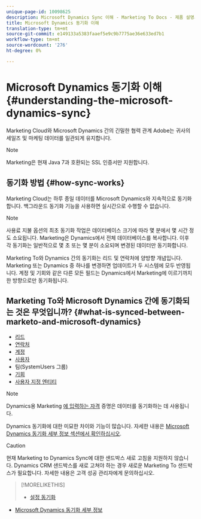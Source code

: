 ```yaml
---
unique-page-id: 10098625
description: Microsoft Dynamics Sync 이해 - Marketing To Docs - 제품 설명서
title: Microsoft Dynamics 동기화 이해
translation-type: tm+mt
source-git-commit: e149133a5383faaef5e9c9b7775ae36e633ed7b1
workflow-type: tm+mt
source-wordcount: '276'
ht-degree: 0%

---
```



# Microsoft Dynamics 동기화 이해 {#understanding-the-microsoft-dynamics-sync}

Marketing Cloud와 Microsoft Dynamics 간의 긴밀한 협력 관계 Adobe는 귀사의 세일즈 및 마케팅 데이터를 일관되게 유지합니다.

>[!NOTE]
>
>Marketing은 현재 Java 7과 호환되는 SSL 인증서만 지원합니다.

## 동기화 방법 {#how-sync-works}

Marketing Cloud는 하루 종일 데이터를 Microsoft Dynamics와 지속적으로 동기화합니다. 백그라운드 동기화 기능을 사용하면 실시간으로 수행할 수 없습니다.

>[!NOTE]
>
>사용료 지불 옵션의 최초 동기화 작업은 데이터베이스 크기에 따라 몇 분에서 몇 시간 정도 소요됩니다. Marketing은 Dynamics에서 전체 데이터베이스를 복사합니다. 이후 각 동기화는 일반적으로 몇 초 또는 몇 분이 소요되며 변경된 데이터만 동기화합니다.

Marketing To와 Dynamics 간의 동기화는 리드 및 연락처에 양방향 개념입니다. Marketing 또는 Dynamics 중 하나를 변경하면 업데이트가 두 시스템에 모두 반영됩니다. 계정 및 기회와 같은 다른 모든 필드는 Dynamics에서 Marketing에 이르기까지 한 방향으로만 동기화됩니다.

## Marketing To와 Microsoft Dynamics 간에 동기화되는 것은 무엇입니까? {#what-is-synced-between-marketo-and-microsoft-dynamics}

* [리드](microsoft-dynamics-sync-details/microsoft-dynamics-sync-lead-sync.md)
* [연락처](microsoft-dynamics-sync-details/microsoft-dynamics-sync-contact-sync.md)
* [계정](microsoft-dynamics-sync-details/microsoft-dynamics-sync-account-sync.md)
* [사용자](microsoft-dynamics-sync-details/microsoft-dynamics-sync-user-sync.md)
* 팀(SystemUsers 그룹)
* [기회](microsoft-dynamics-sync-details/microsoft-dynamics-sync-opportunity-sync.md)
* [사용자 지정 엔티티](microsoft-dynamics-sync-details/microsoft-dynamics-sync-custom-entity-sync.md)

>[!NOTE]
>
>Dynamics용 Marketing [에 입력하는 자격](/help/marketo/product-docs/crm-sync/microsoft-dynamics-sync/sync-setup/microsoft-dynamics-365/step-2-of-3-set-up.md) 증명은 데이터를 동기화하는 데 사용됩니다.

Dynamics 동기화에 대한 미묘한 차이와 기능이 많습니다. 자세한 내용은 [Microsoft Dynamics 동기화 세부 정보 섹션에서 확인하십시오](http://docs.marketo.com/display/docs/microsoft+dynamics+sync+details).

>[!CAUTION]
>
>현재 Marketing to Dynamics Sync에 대한 샌드박스 새로 고침을 지원하지 않습니다. Dynamics CRM 샌드박스를 새로 고쳐야 하는 경우 새로운 Marketing To 샌드박스가 필요합니다. 자세한 내용은 고객 성공 관리자에게 문의하십시오.

>[!MORELIKETHIS]
>
>* [설정 동기화](http://docs.marketo.com/display/docs/sync+setup)
   >
   >
* [Microsoft Dynamics 동기화 세부 정보](http://docs.marketo.com/display/docs/microsoft+dynamics+sync+details)


